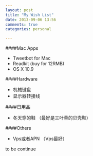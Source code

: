 ```yaml
---
layout: post
title: "My Wish List"
date: 2013-09-06 13:56
comments: true
categories: personal

---
```


 
####Mac Apps
* Tweetbot for Mac
* Readkit (buy for 12RMB)
* OS X 10.9

####Hardware
* 机械键盘
* 显示器转接线

####日用品
* 冬天穿的鞋 （最好是三叶草的贝壳鞋）

####Others
* Vps或者APN （Vps最好）

to be continue
